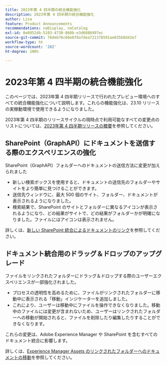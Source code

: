 ```yaml
---
title: 2023年第 4 四半期の統合機能強化
description: 2023年第 4 四半期の統合機能強化
author: Lisa
feature: Product Announcements
recommendations: noDisplay, noCatalog
exl-id: 0e8952db-5103-4730-860b-e3d6088497ec
source-git-commit: 76deb76c66e8f8a7dea721378591ae035b8d42e7
workflow-type: ht
source-wordcount: '282'
ht-degree: 100%

---
```


# 2023年第 4 四半期の統合機能強化

このページでは、2023年第 4 四半期リリースで行われたプレビュー環境へのすべての統合機能強化について説明します。これらの機能強化は、23.10 リリースの実稼動環境で使用できるようになりました。

2023年第 4 四半期のリリースサイクルの現時点で利用可能なすべての変更点のリストについては、[2023年第 4 四半期リリースの概要](/help/quicksilver/product-announcements/product-releases/23-q4-release-activity/23-q4-release-overview.md)を参照してください。

## SharePoint（GraphAPI）にドキュメントを送信する際のエクスペリエンスの強化

SharePoint（GraphAPI）フォルダーへのドキュメントの送信方法に変更が加えられました

* 新しい検索ボックスを使用すると、ドキュメントの送信先のフォルダーやサイトをより簡単に見つけることができます。
* 送信先ウィンドウに、最大 500 個のサイト、フォルダー、ドキュメントが表示されるようになりました。
* 検索結果で、SharePoint のサイトとフォルダーに異なるアイコンが表示されるようになり、どの結果がサイトで、どの結果がフォルダーかが明確になりました。ファイルにはアイコンは表示されません。

詳しくは、[新しい SharePoint 統合によるドキュメントのリンク](/help/quicksilver/administration-and-setup/configure-integrations/configure-sharepoint-integration.md#link-documents-through-the-new-sharepoint-integration)を参照してください。

## ドキュメント統合用のドラッグ＆ドロップのアップグレード

ファイルをリンクされたフォルダーにドラッグ＆ドロップする際のユーザーエクスペリエンスが一部強化されました。

* プロセスの透明性を高めるために、ファイルがリンクされたフォルダーに移動中に表示される「移動」インジケーターを追加しました。
* これにより、ユーザーは移動中にファイルを操作できなくなりました。移動中のファイルには変更が含まれないため、ユーザーはリンクされたフォルダーへの移動が開始されると、ファイルを削除したり編集したりすることができなくなります。

これらの変更は、Adobe Experience Manager や SharePoint を含むすべてのドキュメント統合に影響します。

詳しくは、[Experience Manager Assets のリンクされたフォルダーへのドキュメントの移動](/help/quicksilver/documents/adobe-workfront-for-experience-manager-assets-essentials/send-to-aem.md#move-a-document-to-a-linked-folder-in-experience-manager-assets)を参照してください。
